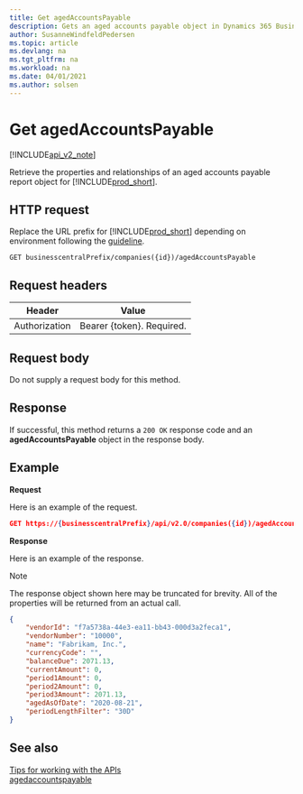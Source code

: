 ```yaml
---
title: Get agedAccountsPayable  
description: Gets an aged accounts payable object in Dynamics 365 Business Central.
author: SusanneWindfeldPedersen
ms.topic: article
ms.devlang: na
ms.tgt_pltfrm: na
ms.workload: na
ms.date: 04/01/2021
ms.author: solsen
---
```


# Get agedAccountsPayable

[!INCLUDE[api_v2_note](../../../includes/api_v2_note.md)]

Retrieve the properties and relationships of an aged accounts payable report object for [!INCLUDE[prod_short](../../../includes/prod_short.md)].

## HTTP request
Replace the URL prefix for [!INCLUDE[prod_short](../../../includes/prod_short.md)] depending on environment following the [guideline](../../v2.0/endpoints-apis-for-dynamics.md).
```
GET businesscentralPrefix/companies({id})/agedAccountsPayable
```

## Request headers

|Header        |Value                     |
|--------------|--------------------------|
|Authorization |Bearer {token}. Required. |

## Request body
Do not supply a request body for this method.

## Response
If successful, this method returns a ```200 OK``` response code and an **agedAccountsPayable** object in the response body.

## Example

**Request**

Here is an example of the request.
```json
GET https://{businesscentralPrefix}/api/v2.0/companies({id})/agedAccountsPayable
```

**Response**

Here is an example of the response. 

> [!NOTE]  
>   The response object shown here may be truncated for brevity. All of the properties will be returned from an actual call.

```json
{
    "vendorId": "f7a5738a-44e3-ea11-bb43-000d3a2feca1",
    "vendorNumber": "10000",
    "name": "Fabrikam, Inc.",
    "currencyCode": "",
    "balanceDue": 2071.13,
    "currentAmount": 0,
    "period1Amount": 0,
    "period2Amount": 0,
    "period3Amount": 2071.13,
    "agedAsOfDate": "2020-08-21",
    "periodLengthFilter": "30D"
}
```


## See also
[Tips for working with the APIs](../../../developer/devenv-connect-apps-tips.md)    
[agedaccountspayable](../resources/dynamics_agedaccountspayable.md)    
